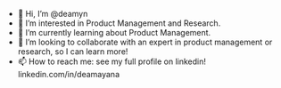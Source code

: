 - 👋 Hi, I’m @deamyn
- 👀 I’m interested in Product Management and Research.
- 🌱 I’m currently learning about Product Management.
- 💞️ I’m looking to collaborate with an expert in product management or research, so I can learn more!
- 📫 How to reach me: see my full profile on linkedin! linkedin.com/in/deamayana

<!---
deamyn/deamyn is a ✨ special ✨ repository because its `README.md` (this file) appears on your GitHub profile.
You can click the Preview link to take a look at your changes.
--->
